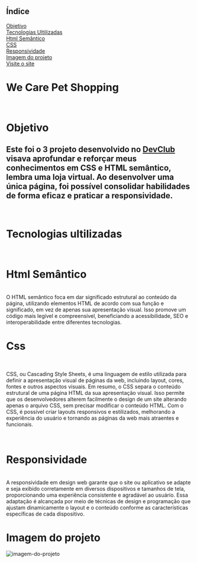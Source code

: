 ## Índice
<a href="#objetivo"> Objetivo </a>  <br>
<a href="#tecnologias"> Tecnologias Ultilizadas   </a> <br>
<a href="#html"> Html Semântico  </a> <br>
<a href="#css"> CSS </a> <br>
<a href="#responsividade"> Responsividade  </a> <br>
<a href="#imagem">Imagem do projeto </a><br>
<a href="https://lojavirtualcss4.netlify.app"> Visite o site </a> <br>

<h1> We Care Pet Shopping </h1>
 
 <br>


<h1 id="objetivo"> Objetivo </h1>
 
 <h2> 
Este foi o 3 projeto desenvolvido no <a href="https://rodolfomori.com.br/devclub"> DevClub </a> visava aprofundar e reforçar meus conhecimentos em CSS e HTML semântico, lembra uma loja virtual. Ao desenvolver uma única página, foi possível consolidar habilidades de forma eficaz e praticar a responsividade.  </h2>
<br>

<h1 id="tecnologias"> Tecnologias ultilizadas </h1>
<br>

<h1 id="html"> Html Semântico </h1>

<br>
O HTML semântico foca em dar significado estrutural ao conteúdo da página, utilizando elementos HTML de acordo com sua função e significado, em vez de apenas sua apresentação visual. Isso promove um código mais legível e compreensível, beneficiando a acessibilidade, SEO e interoperabilidade entre diferentes tecnologias. 
<br>

<h1 id = "css"> Css </h1>
<br>

CSS, ou Cascading Style Sheets, é uma linguagem de estilo utilizada para definir a apresentação visual de páginas da web, incluindo layout, cores, fontes e outros aspectos visuais. Em resumo, o CSS separa o conteúdo estrutural de uma página HTML da sua apresentação visual. Isso permite que os desenvolvedores alterem facilmente o design de um site alterando apenas o arquivo CSS, sem precisar modificar o conteúdo HTML. Com o CSS, é possível criar layouts responsivos e estilizados, melhorando a experiência do usuário e tornando as páginas da web mais atraentes e funcionais.

<br>

<h1 id="responsividade">  Responsividade  </h1>
<br>
 A responsividade em design web garante que o site ou aplicativo se adapte e seja exibido corretamente em diversos dispositivos e tamanhos de tela, proporcionando uma experiência consistente e agradável ao usuário. Essa adaptação é alcançada por meio de técnicas de design e programação que ajustam dinamicamente o layout e o conteúdo conforme as características específicas de cada dispositivo.
 
<br>


<h1 id="imagem"> Imagem do projeto </h1>

<img src="https://github.com/Giovana1309/desafio-css-part3/blob/main/Novo%20Projeto.png?raw=true" alt=" imagem-do-projeto">

<br>

